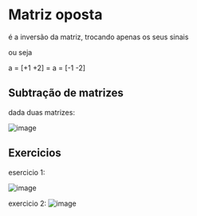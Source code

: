 # Matriz oposta

é a inversão da matriz, trocando apenas os seus sinais

ou seja 

a = [+1 +2] = a = [-1 -2]


## Subtração de matrizes

dada duas matrizes:

![image](https://github.com/Cestaro0/Fatec-Seguranca-da-Informacao/assets/99103680/2736a34d-e47d-44bc-a165-ab53befec586)


## Exercicios

esercicio 1:

![image](https://github.com/Cestaro0/Fatec-Seguranca-da-Informacao/assets/99103680/a2747c0e-9c91-4614-ba17-7a317c908d57)


exercicio 2:
![image](https://github.com/Cestaro0/Fatec-Seguranca-da-Informacao/assets/99103680/89834c99-064c-4be3-94d5-f7b141180f72)

